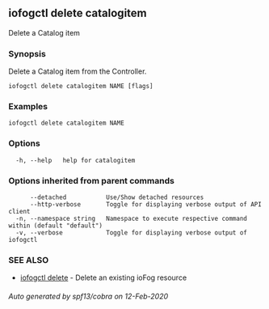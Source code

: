 ## iofogctl delete catalogitem

Delete a Catalog item

### Synopsis

Delete a Catalog item from the Controller.

```
iofogctl delete catalogitem NAME [flags]
```

### Examples

```
iofogctl delete catalogitem NAME
```

### Options

```
  -h, --help   help for catalogitem
```

### Options inherited from parent commands

```
      --detached           Use/Show detached resources
      --http-verbose       Toggle for displaying verbose output of API client
  -n, --namespace string   Namespace to execute respective command within (default "default")
  -v, --verbose            Toggle for displaying verbose output of iofogctl
```

### SEE ALSO

* [iofogctl delete](iofogctl_delete.md)	 - Delete an existing ioFog resource

###### Auto generated by spf13/cobra on 12-Feb-2020
